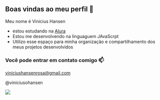 ## Boas vindas ao meu perfil 💙

Meu nome é Vinicius Hansen

- estou estudando na [Alura](https://www.alura.com.br)
- Estou me desenvolvendo na linguaguem JAvaScrpt
- Utilizo esse espaço para minha organização e compartilhamento dos meus projetos desenvolvidos

 ### Você pode entrar em contato comigo 📫

 viniciushansenrosa@gmail.com
 
 @viniciusohansen

![](https://media0.giphy.com/media/v1.Y2lkPTc5MGI3NjExdHRuNXVwZ21kc3BqZ3A4M2c1ZW9wZHFqdDU3Nm40dHU2Mzc4ZWl6OSZlcD12MV9pbnRlcm5hbF9naWZfYnlfaWQmY3Q9Zw/26gshXNkjWVPGD3I4/giphy.webp)
